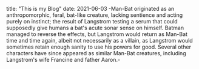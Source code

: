 title: "This is my Blog"
date: 2021-06-03
-Man-Bat originated as an anthropomorphic, feral, bat-like creature, lacking sentience and acting purely on instinct; the result of 
  Langstrom testing a serum that could supposedly give humans a bat's acute sonar sense on himself. Batman managed to reverse the effects, 
  but Langstrom would return as Man-Bat time and time again, albeit not necessarily as a villain, as Langstrom would sometimes retain enough 
  sanity to use his powers for good.
Several other characters have since appeared as similar Man-Bat creatures, including Langstrom's wife Francine and father Aaron.-
